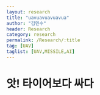```yaml
---
layout: research
title: "uavuavuavuavua"
author: "김민수"
header: Research 
category: research 
permalink: /Research/:title 
tag: [UAV]
taglist: [UAV,MISSILE,AI]
---
```


# 앗!  타이어보다 싸다
